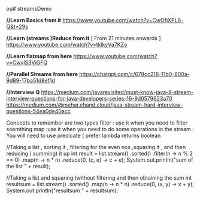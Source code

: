 ou# streamsDemo

**//Learn Basics from it**
https://www.youtube.com/watch?v=CwOfjXPL6-Q&t=29s

**//Learn (streams )Reduce from it** [ From 21 minutes onwards ]
https://www.youtube.com/watch?v=tklkyVa7KZo

**//Learn flatmap from here**
https://www.youtube.com/watch?v=CwvlS3ViGFQ

**//Parallel Streams from here**
https://chatgpt.com/c/678cc216-11b0-800a-9d89-17ba51d8ef1d



**//Interview Q**
https://medium.com/javarevisited/must-know-java-8-stream-interview-questions-for-java-developers-series-16-9d0579623a70
https://medium.com/@mehar.chand.cloud/java-stream-hard-interview-questions-54ea0de40acc

Concepts to remember are
two types
    filter : use it when you  need to filter soemthing 
    map     :use it when you need to do some operations in the stream
            : You will need to use predicate ( prefer lambda  returns boolean 
	    

//Taking a list , sorting it  , filtering for the even nos ,squaring it , and then reducing ( summing) it up
        int result = list.stream()
                .sorted()
                .filter(n -> n % 2 == 0)
                .map(n -> n * n)
                .reduce(0, (c, e) -> c + e);
        System.out.println("sum of the list " + result);


//Taking a list and squaring (without filtering and then obtaining the sum 
        int resultsum = list.stream()
                .sorted()
                .map(n -> n * n)
                .reduce(0, (x, y) -> x + y);
        System.out.println("resultsum " + resultsum);

		

